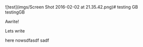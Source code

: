 ![test](imgs/Screen Shot 2016-02-02 at 21.35.42.png)# testing GB
testingGB


Awrite!

Lets write

here nowsdfasdf sadf